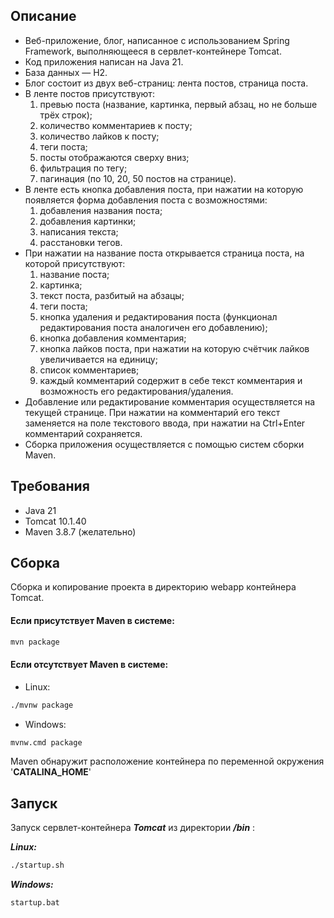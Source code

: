 ## Описание

* Веб-приложение, блог, написанное с использованием Spring Framework, выполняющееся в сервлет-контейнере Tomcat.
* Код приложения написан на Java 21.
* База данных — H2.
* Блог состоит из двух веб-страниц: лента постов, страница поста.
* В ленте постов присутствуют:
  1) превью поста (название, картинка, первый абзац, но не больше трёх строк);
  2) количество комментариев к посту;
  3) количество лайков к посту;
  4) теги поста;
  5) посты отображаются сверху вниз;
  6) фильтрация по тегу;
  7) пагинация (по 10, 20, 50 постов на странице).
* В ленте есть кнопка добавления поста, при нажатии на которую появляется форма добавления поста с возможностями:
  1) добавления названия поста;
  2) добавления картинки;
  3) написания текста;
  4) расстановки тегов.
* При нажатии на название поста открывается страница поста, на которой присутствуют:
  1) название поста;
  2) картинка;
  3) текст поста, разбитый на абзацы;
  4) теги поста;
  5) кнопка удаления и редактирования поста (функционал редактирования поста аналогичен его добавлению);
  6) кнопка добавления комментария;
  7) кнопка лайков поста, при нажатии на которую счётчик лайков увеличивается на единицу;
  8) список комментариев;
  9) каждый комментарий содержит в себе текст комментария и возможность его редактирования/удаления.
* Добавление или редактирование комментария осуществляется на текущей странице. При нажатии на комментарий его текст заменяется на поле текстового ввода, при нажатии на Ctrl+Enter комментарий сохраняется.
* Сборка приложения осуществляется с помощью систем сборки Maven.

## Требования
* Java 21
* Tomcat 10.1.40
* Maven 3.8.7 (желательно)

## Сборка
Сборка и копирование проекта в директорию webapp контейнера Tomcat.
#### Если присутствует Maven в системе:
```bash
mvn package
```

#### Если отсутствует Maven в системе:
* Linux:
```bash
./mvnw package
```

* Windows:
```bash
mvnw.cmd package
```

Maven обнаружит расположение контейнера по переменной окружения '**CATALINA_HOME**'

## Запуск
Запуск сервлет-контейнера _**Tomcat**_ из директории _**/bin**_ :

***Linux:***
```bash
./startup.sh
```
***Windows:***
```shell
startup.bat
```
